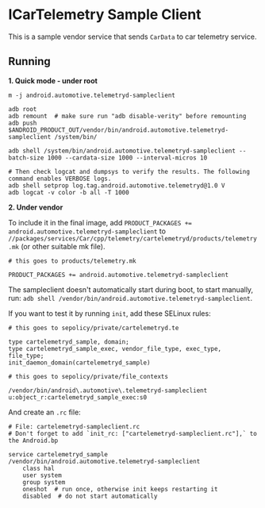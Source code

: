 # ICarTelemetry Sample Client

This is a sample vendor service that sends `CarData` to car telemetry service.

## Running

**1. Quick mode - under root**

```
m -j android.automotive.telemetryd-sampleclient

adb root
adb remount  # make sure run "adb disable-verity" before remounting
adb push $ANDROID_PRODUCT_OUT/vendor/bin/android.automotive.telemetryd-sampleclient /system/bin/

adb shell /system/bin/android.automotive.telemetryd-sampleclient --batch-size 1000 --cardata-size 1000 --interval-micros 10

# Then check logcat and dumpsys to verify the results. The following command enables VERBOSE logs.
adb shell setprop log.tag.android.automotive.telemetryd@1.0 V
adb logcat -v color -b all -T 1000
```

**2. Under vendor**

To include it in the final image, add
`PRODUCT_PACKAGES += android.automotive.telemetryd-sampleclient` to
`//packages/services/Car/cpp/telemetry/cartelemetryd/products/telemetry.mk` (or other suitable mk file).

```
# this goes to products/telemetry.mk

PRODUCT_PACKAGES += android.automotive.telemetryd-sampleclient
```

The sampleclient doesn't automatically start during boot, to start manually, run:
`adb shell /vendor/bin/android.automotive.telemetryd-sampleclient`.

If you want to test it by running `init`, add these SELinux rules:

```
# this goes to sepolicy/private/cartelemetryd.te

type cartelemetryd_sample, domain;
type cartelemetryd_sample_exec, vendor_file_type, exec_type, file_type;
init_daemon_domain(cartelemetryd_sample)
```

```
# this goes to sepolicy/private/file_contexts

/vendor/bin/android\.automotive\.telemetryd-sampleclient  u:object_r:cartelemetryd_sample_exec:s0
```

And create an `.rc` file:

```
# File: cartelemetryd-sampleclient.rc
# Don't forget to add `init_rc: ["cartelemetryd-sampleclient.rc"],` to the Android.bp

service cartelemetryd_sample /vendor/bin/android.automotive.telemetryd-sampleclient
    class hal
    user system
    group system
    oneshot  # run once, otherwise init keeps restarting it
    disabled  # do not start automatically
```
